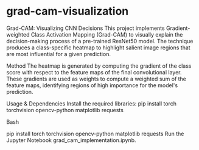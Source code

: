 # grad-cam-visualization
Grad-CAM: Visualizing CNN Decisions
This project implements Gradient-weighted Class Activation Mapping (Grad-CAM) to visually explain the decision-making process of a pre-trained ResNet50 model. The technique produces a class-specific heatmap to highlight salient image regions that are most influential for a given prediction.

Method
The heatmap is generated by computing the gradient of the class score with respect to the feature maps of the final convolutional layer. These gradients are used as weights to compute a weighted sum of the feature maps, identifying regions of high importance for the model's prediction.

Usage & Dependencies
Install the required libraries:
pip install torch torchvision opencv-python matplotlib requests

Bash

pip install torch torchvision opencv-python matplotlib requests
Run the Jupyter Notebook grad_cam_implementation.ipynb.
